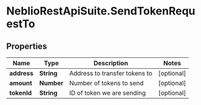 # NeblioRestApiSuite.SendTokenRequestTo

## Properties
Name | Type | Description | Notes
------------ | ------------- | ------------- | -------------
**address** | **String** | Address to transfer tokens to | [optional] 
**amount** | **Number** | Number of tokens to send | [optional] 
**tokenId** | **String** | ID of token we are sending | [optional] 



